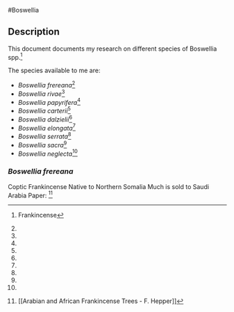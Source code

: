 #Boswellia

## Description

This document documents my research on different species of Boswellia spp.[^10]

The species available to me are:
- *Boswellia frereana*[^1]
- *Boswellia rivae*[^2]
- *Boswellia papyrifera*[^3]
- *Boswellia carterii*[^4]
- *Boswellia dalzielii*[^5]
- *Boswellia elongata*[^6]
- *Boswellia serrata*[^7]
- *Boswellia sacra*[^8]
- *Boswellia neglecta*[^9]

[^1]:
[^2]:
[^3]:
[^4]:
[^5]:
[^6]:
[^7]:
[^8]:
[^9]:
[^10]: Frankincense

### ***Boswellia frereana***
Coptic Frankincense
Native to Northern Somalia
Much is sold to Saudi Arabia
Paper: [^11]

[^11]: [[Arabian and African Frankincense Trees - F. Hepper]]